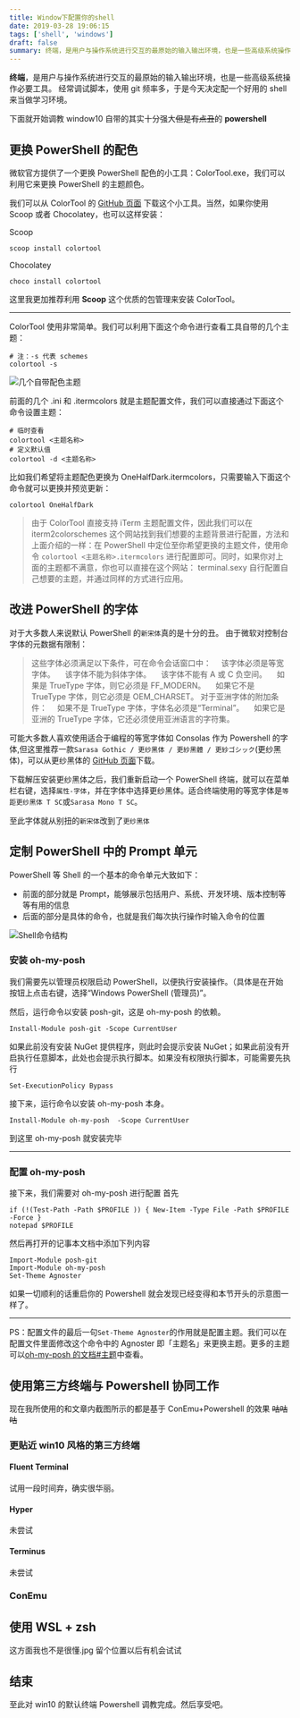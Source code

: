 ```yaml
---
title: Window下配置你的shell
date: 2019-03-28 19:06:15
tags: ['shell', 'windows']
draft: false
summary: 终端，是用户与操作系统进行交互的最原始的输入输出环境，也是一些高级系统操作必要工具。经常调试脚本，使用 git 频率多，于是今天决定配一个好用的 shell 来当做学习环境。
---
```


**终端**，是用户与操作系统进行交互的最原始的输入输出环境，也是一些高级系统操作必要工具。
经常调试脚本，使用 git 频率多，于是今天决定配一个好用的 shell 来当做学习环境。

下面就开始调教 window10 自带的其实十分强大~~但是有点丑~~的 **powershell**

## 更换 PowerShell 的配色

微软官方提供了一个更换 PowerShell 配色的小工具：ColorTool.exe，我们可以利用它来更换 PowerShell 的主题颜色。

我们可以从 ColorTool 的 [GitHub 页面](https://github.com/Microsoft/console/releases) 下载这个小工具。当然，如果你使用 Scoop 或者 Chocolatey，也可以这样安装：

Scoop

```shell
scoop install colortool
```

Chocolatey

```shell
choco install colortool
```

这里我更加推荐利用 **Scoop** 这个优质的包管理来安装 ColorTool。

---

ColorTool 使用非常简单。我们可以利用下面这个命令进行查看工具自带的几个主题：

```shell
# 注：-s 代表 schemes
colortool -s
```

![几个自带配色主题](https://s3.bmp.ovh/imgs/2022/03/44162fc690dd00d7.png)

前面的几个 .ini 和 .itermcolors 就是主题配置文件，我们可以直接通过下面这个命令设置主题：

```shell
# 临时查看
colortool <主题名称>
# 定义默认值
colortool -d <主题名称>
```

比如我们希望将主题配色更换为
OneHalfDark.itermcolors，只需要输入下面这个命令就可以更换并预览更新：

```shell
colortool OneHalfDark
```

> 由于 ColorTool 直接支持 iTerm 主题配置文件，因此我们可以在 iterm2colorschemes 这个网站找到我们想要的主题背景进行配置，方法和上面介绍的一样：在 PowerShell 中定位至你希望更换的主题文件，使用命令 `colortool <主题名称>.itermcolors` 进行配置即可。同时，如果你对上面的主题都不满意，你也可以直接在这个网站： terminal.sexy 自行配置自己想要的主题，并通过同样的方式进行应用。

## 改进 PowerShell 的字体

对于大多数人来说默认 PowerShell 的`新宋体`真的是十分的丑。
由于微软对控制台字体的元数据有限制：

> 这些字体必须满足以下条件，可在命令会话窗口中：
> 　该字体必须是等宽字体。
> 　该字体不能为斜体字体。
> 　该字体不能有 A 或 C 负空间。
> 　如果是 TrueType 字体，则它必须是 FF_MODERN。
> 　如果它不是 TrueType 字体，则它必须是 OEM_CHARSET。
> 对于亚洲字体的附加条件：
> 　如果不是 TrueType 字体，字体名必须是“Terminal”。
> 　如果它是亚洲的 TrueType 字体，它还必须使用亚洲语言的字符集。

可能大多数人喜欢使用适合于编程的等宽字体如 Consolas 作为 Powershell 的字体,但这里推荐一款`Sarasa Gothic / 更纱黑体 / 更紗黑體 / 更紗ゴシック`(更纱黑体)，可以从更纱黑体的 [GitHub 页面](https://github.com/be5invis/Sarasa-Gothic/releases)下载。

下载解压安装更纱黑体之后，我们重新启动一个 PowerShell 终端，就可以在菜单栏右键，选择`属性-字体`，并在字体中选择更纱黑体。适合终端使用的等宽字体是`等距更纱黑体 T SC`或`Sarasa Mono T SC`。

至此字体就从别扭的`新宋体`改到了`更纱黑体`

## 定制 PowerShell 中的 Prompt 单元

PowerShell 等 Shell 的一个基本的命令单元大致如下：

- 前面的部分就是 Prompt，能够展示包括用户、系统、开发环境、版本控制等等有用的信息
- 后面的部分是具体的命令，也就是我们每次执行操作时输入命令的位置

![Shell命令结构](https://s3.bmp.ovh/imgs/2022/03/792d11db8b741a5d.png)

### 安装 oh-my-posh

我们需要先以管理员权限启动 PowerShell，以便执行安装操作。（具体是在开始按钮上点击右键，选择“Windows PowerShell (管理员)”。

然后，运行命令以安装 posh-git，这是 oh-my-posh 的依赖。

```shell
Install-Module posh-git -Scope CurrentUser
```

如果此前没有安装 NuGet 提供程序，则此时会提示安装 NuGet；如果此前没有开启执行任意脚本，此处也会提示执行脚本。如果没有权限执行脚本，可能需要先执行

```shell
Set-ExecutionPolicy Bypass
```

接下来，运行命令以安装 oh-my-posh 本身。

```shell
Install-Module oh-my-posh  -Scope CurrentUser
```

到这里 oh-my-posh 就安装完毕

---

### 配置 oh-my-posh

接下来，我们需要对 oh-my-posh 进行配置
首先

```shell
if (!(Test-Path -Path $PROFILE )) { New-Item -Type File -Path $PROFILE -Force }
notepad $PROFILE
```

然后再打开的记事本文档中添加下列内容

```
Import-Module posh-git
Import-Module oh-my-posh
Set-Theme Agnoster
```

如果一切顺利的话重启你的 Powershell 就会发现已经变得和本节开头的示意图一样了。

---

PS：配置文件的最后一句`Set-Theme Agnoster`的作用就是配置主题。我们可以在配置文件里面修改这个命令中的 Agnoster 即「主题名」来更换主题。更多的主题可以[oh-my-posh 的文档#主题](https://github.com/JanDeDobbeleer/oh-my-posh#themes)中查看。

## 使用第三方终端与 Powershell 协同工作

现在我所使用的和文章内截图所示的都是基于 ConEmu+Powershell 的效果
~~咕咕咕~~

### 更贴近 win10 风格的第三方终端

#### Fluent Terminal

试用一段时间弃，确实很华丽。

#### Hyper

未尝试

#### Terminus

未尝试

### ConEmu

## 使用 WSL + zsh

这方面我也不是很懂.jpg 留个位置以后有机会试试

## 结束

至此对 win10 的默认终端 Powershell 调教完成。然后享受吧。
